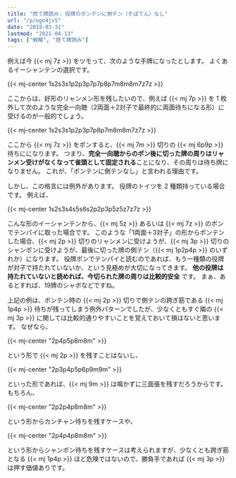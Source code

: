 ```yaml
---
title: "捨て牌読み: 役牌のポンテンに側テン（そばてん）なし"
url: "/p/ogo4jv5"
date: "2019-03-31"
lastmod: "2021-04-13"
tags: ["戦略", "捨て牌読み"]
---
```


例えば今 {{< mj 7z >}} をツモって、次のような手牌になったとします。
よくあるイーシャンテンの選択です。

{{< mj-center 1s2s3s1p2p3p7p7p8p7m8m8m7z7z >}}

ここからは、好形のリャンメン形を残したいので、例えば {{< mj 7p >}} を 1 枚外して次のような完全一向聴（2両面＋2対子で最終的に両面待ちになる形）に受けるのが一般的でしょう。

{{< mj-center 1s2s3s1p2p3p7p8p7m8m8m7z7z >}}


ここから {{< mj 7z >}} をポンすると、{{< mj 7m >}} 切りの {{< mj 6p9p >}} 待ちにになります。
つまり、**完全一向聴からのポン後に切った牌の周りはリャンメン受けがなくなって雀頭として固定される**ことになり、その周りは待ち牌になりません。
これが、「ポンテンに側テンなし」と言われる理由です。

しかし、この格言には例外があります。
役牌のトイツを 2 種類持っている場合です。
例えば、

{{< mj-center 1s2s3s4s5s6s2p2p3p5z5z7z7z >}}

こんな形のイーシャンテンから、{{< mj 5z >}} あるいは {{< mj 7z >}} のポンでテンパイに取った場合です。
このような「1両面＋3対子」の形からポンテンした場合、{{< mj 2p >}} 切りのリャンメンに受けようが、{{< mj 3p >}} 切りのシャンポンに受けようが、最後に切った牌の側テン（{{< mj 1p2p4p >}} のいずれか）になります。
役牌ポンでテンパイと読むのであれば、もう一種類の役牌が対子で持たれていないか、という見極めが大切になってきます。
__他の役牌は持たれていないと読めれば、今切られた牌の周りは比較的安全__ です。
まぁ、あるとすれば、19牌のシャボなどですね。

上記の例は、ポンテン時の {{< mj 2p >}} 切りで側テンの跨ぎ筋である {{< mj 1p4p >}} 待ちが残ってしまう例外パターンでしたが、少なくともすぐ隣の {{< mj 3p >}} に関しては比較的通りやすいことを覚えておいて損はないと思います。
なぜなら、　

{{< mj-center "2p4p5p8m8m" >}}

という形で {{< mj 2p >}} を残すことはないし、

{{< mj-center "2p3p4p5p6p9m9m" >}}

といった形であれば、{{< mj 9m >}} は鳴かずに三面張を残すだろうからです。
もちろん、

{{< mj-center "2p2p4p8m8m" >}}

という形からカンチャン待ちを残すケースや、

{{< mj-center "2p4p4p8m8m" >}}

という形からシャンポン待ちを残すケースは考えられますが、少なくとも跨ぎ筋となる {{< mj 1p4p >}} ほど危険ではないので、勝負手であれば {{< mj 3p >}} は押す価値ありです。

